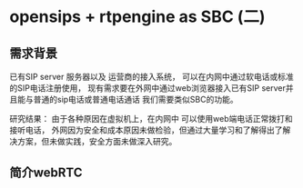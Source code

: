 # opensips + rtpengine as SBC (二)

## 需求背景
已有SIP server 服务器以及 运营商的接入系统， 可以在内网中通过软电话或标准的SIP电话注册使用， 现有需求要在外网中通过web浏览器接入已有SIP server并且能与普通的sip电话或普通电话通话 我们需要类似SBC的功能。

研究结果： 由于各种原因在虚拟机上，在内网中 可以使用web端电话正常拨打和接听电话， 外网因为安全和成本原因未做检验，但通过大量学习和了解得出了解决方案，但未做实践，安全方面未做深入研究。


## 简介webRTC
